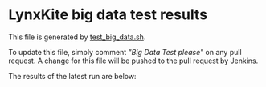 LynxKite big data test results
==============================

This file is generated by [test_big_data.sh](https://github.com/biggraph/biggraph/blob/master/test_big_data.sh).

To update this file, simply comment _"Big Data Test please"_ on any pull request. A change for this
file will be pushed to the pull request by Jenkins.

The results of the latest run are below:
```
```
